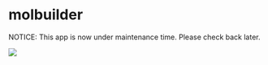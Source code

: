 # molbuilder

NOTICE: This app is now under maintenance time. Please check back later.

<img src="https://w7.pngwing.com/pngs/39/665/png-transparent-acetone-molecule-2-heptanone-ketone-structure-kulfi-chemistry-structure-kulfi.png">